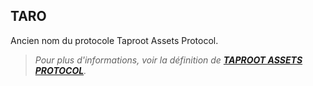 ## TARO

Ancien nom du protocole Taproot Assets Protocol. 

> *Pour plus d'informations, voir la définition de [**TAPROOT ASSETS PROTOCOL**](/dictionnaire/T.md#taproot-assets-protocol).*

